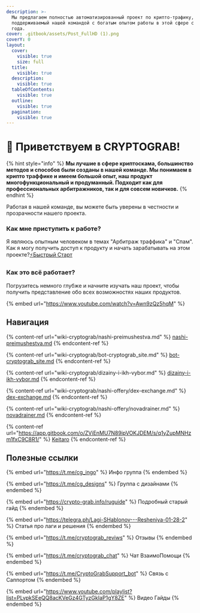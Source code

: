 ```yaml
---
description: >-
  Мы предлагаем полностью автоматизированный проект по крипто-трафику,
  поддерживаемый нашей командой с богатым опытом работы в этой сфере с 2017
  года.
cover: .gitbook/assets/Post_FullHD (1).png
coverY: 0
layout:
  cover:
    visible: true
    size: full
  title:
    visible: true
  description:
    visible: true
  tableOfContents:
    visible: true
  outline:
    visible: true
  pagination:
    visible: true
---
```


# 👋 Приветствуем в CRYPTOGRAB!

{% hint style="info" %}
**Мы лучшие в сфере криптоскама, большинство методов и способов были созданы в нашей команде. Мы понимаем в крипто траффике и имеем большой опыт, наш продукт многофункциональный и продуманный. Подходит как для профессиональных арбитражников, так и для совсем новичков.**
{% endhint %}



Работая в нашей команде, вы можете быть уверены в честности и прозрачности нашего проекта.​

### Как мне приступить к работе? <a href="#kak-mne-pristupit-k-rabote" id="kak-mne-pristupit-k-rabote"></a>

Я являюсь опытным человеком в темах "Арбитраж траффика" и "Спам". Как я могу получить доступ к продукту и начать зарабатывать на этом проекте?[⚡Быстрый Старт](bystryi-start.md)

### Как **это всё работает?** <a href="#kak-eto-vsyo-rabotaet" id="kak-eto-vsyo-rabotaet"></a>

Погрузитесь немного глубже и начните изучать наш проект, чтобы получить представление обо всех возможностях наших продуктов.

{% embed url="https://www.youtube.com/watch?v=Awn9zQz5hqM" %}



## Навигация

{% content-ref url="wiki-cryptograb/nashi-preimushestva.md" %}
[nashi-preimushestva.md](wiki-cryptograb/nashi-preimushestva.md)
{% endcontent-ref %}

{% content-ref url="wiki-cryptograb/bot-cryptograb_site.md" %}
[bot-cryptograb\_site.md](wiki-cryptograb/bot-cryptograb\_site.md)
{% endcontent-ref %}

{% content-ref url="wiki-cryptograb/dizainy-i-ikh-vybor.md" %}
[dizainy-i-ikh-vybor.md](wiki-cryptograb/dizainy-i-ikh-vybor.md)
{% endcontent-ref %}

{% content-ref url="wiki-cryptograb/nashi-offery/dex-exchange.md" %}
[dex-exchange.md](wiki-cryptograb/nashi-offery/dex-exchange.md)
{% endcontent-ref %}

{% content-ref url="wiki-cryptograb/nashi-offery/novadrainer.md" %}
[novadrainer.md](wiki-cryptograb/nashi-offery/novadrainer.md)
{% endcontent-ref %}

{% content-ref url="https://app.gitbook.com/o/ZViEnMU7N89ipVOKJDEM/s/q1yZupMNHzm1fxC9C8R1/" %}
[Keitaro](https://app.gitbook.com/o/ZViEnMU7N89ipVOKJDEM/s/q1yZupMNHzm1fxC9C8R1/)
{% endcontent-ref %}

##

##

## Полезные ссылки

{% embed url="https://t.me/cg_ingo" %}
Инфо группа
{% endembed %}

{% embed url="https://t.me/cg_designs" %}
Группа с дизайнами
{% endembed %}

{% embed url="https://crypto-grab.info/ruguide" %}
Подробный старый гайд
{% endembed %}

{% embed url="https://telegra.ph/Lagi-SHablonov---Resheniya-01-28-2" %}
Статья про лаги и решения
{% endembed %}

{% embed url="https://t.me/cryptograb_reviws" %}
Отзывы
{% endembed %}

{% embed url="https://t.me/cryptograb_chat" %}
Чат ВзаимоПомощи&#x20;
{% endembed %}

{% embed url="https://t.me/CryptoGrabSupport_bot" %}
Связь с Саппортом
{% endembed %}



{% embed url="https://www.youtube.com/playlist?list=PLvpkSEeQQ8acKVeGz4GTyzGkIaP1gY8ZE" %}
Видео Гайды
{% endembed %}



